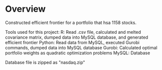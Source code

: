 # Overview
Constructed efficient frontier for a portfolio that hsa 1158 stocks.

Tools used for this project:
R: Read .csv file, calculated and melted covariance matrix, dumped data into MySQL database, and generated efficient frontier
Python: Read data from MySQL, executed Gurobi commands, dumped data into MySQL database
Gurobi: Calculated optimal portfolio weights as quadratic optimization problems
MySQL: Database

Database file is zipped as "nasdaq.zip"
